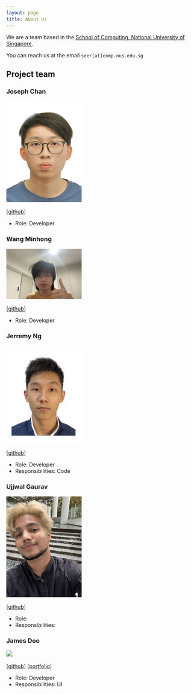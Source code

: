 ```yaml
---
layout: page
title: About Us
---
```


We are a team based in the [School of Computing, National University of Singapore](http://www.comp.nus.edu.sg).

You can reach us at the email `seer[at]comp.nus.edu.sg`

## Project team

### Joseph Chan 

<img src="images/cyqjoseph.png" width="200px">

[[github](https://github.com/cyqjoseph)]

* Role: Developer 

### Wang Minhong

<img src="images/chrysanthemumt.png" width="200px">

[[github](http://github.com/chrysanthemumt)]

* Role: Developer

### Jerremy Ng

<img src="images/jerremyng.png" width="200px">

[[github](http://github.com/jerremyng)]

* Role: Developer
* Responsibilities: Code

### Ujjwal Gaurav

<img src="images/gauravuj.png" width="200px">

[[github](http://github.com/gauravuj)]

* Role: 
* Responsibilities: 

### James Doe

<img src="images/johndoe.png" width="200px">

[[github](http://github.com/johndoe)]
[[portfolio](team/johndoe.md)]

* Role: Developer
* Responsibilities: UI

